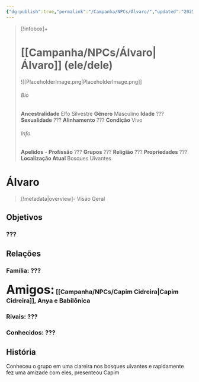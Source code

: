 ```yaml
---
{"dg-publish":true,"permalink":"/Campanha/NPCs/Álvaro/","updated":"2025-06-24T15:22:27.349-03:00"}
---
```


> [!infobox]+
> # [[Campanha/NPCs/Álvaro\|Álvaro]] (ele/dele)
> ![[PlaceholderImage.png\|PlaceholderImage.png]]
> ###### Bio
>
> 
> **Ancestralidade** Elfo Silvestre
> **Gênero** Masculino
> **Idade** ???
> **Sexualidade** ???
> **Alinhamento** ???
> **Condição** Vivo
> ###### Info
> 
> 
> **Apelidos** -
> **Profissão** ???
> **Grupos** ???
> **Religião** ???
> **Propriedades** ???
> **Localização Atual** Bosques Uivantes

# **Álvaro** <span style="font-size: medium"></span>
> [!metadata|overview]- Visão Geral
> 

## Objetivos

### ???
## Relações

### Família: ???


### <font size=6><b>Amigos:</b></font> [[Campanha/NPCs/Capim Cidreira\|Capim Cidreira]], Anya e Babilônica


### Rivais: ???


### Conhecidos: ???


## História
Conheceu o grupo em uma clareira nos bosques uivantes e rapidamente fez uma amizade com eles, presenteou Capim


